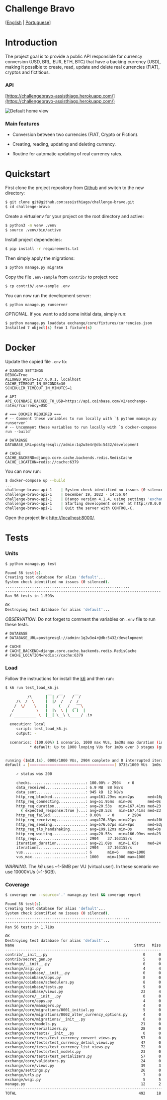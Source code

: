 # Challenge Bravo
[[English](README.md) | [Portuguese](README.pt.md)]

# Introduction
The project goal is to provide a public API responsible for currency conversion (USD, BRL, EUR, ETH, BTC) that have a backing currency (USD), making it possible to create, read, update and delete real currencies (FIAT), cryptos and fictitious.

### API
[https://challengebravo-assisthiago.herokuapp.com/](https://challengebravo-assisthiago.herokuapp.com/)

![Default home view](screen-shot_api-home.png?raw=True "Title")

### Main features

* Conversion between two currencies (FIAT, Crypto or Fiction).

* Creating, reading, updating and deleting currency.

* Routine for automatic updating of real currency rates.

# Quickstart
First clone the project repository from [Github](https://github.com/assisthiago/challenge-bravo) and switch to the new directory:
```bash
$ git clone git@github.com:assisthiago/challenge-bravo.git
$ cd challenge-bravo
```

Create a virtualenv for your project on the root directory and active:
```bash
$ python3 -m venv .venv
$ source .venv/bin/active
```

Install project dependecies:
```bash
$ pip install -r requirements.txt
```

Then simply apply the migrations:
```bash
$ python manage.py migrate
```

Copy the file `.env-sample` from `contrib/` to project root:
```bash
$ cp contrib/.env-sample .env
```

You can now run the development server:
```bash
$ python manage.py runserver
```

_OPTIONAL_. If you want to add some initial data, simply run:
```bash
$ python manage.py loaddata exchange/core/fixtures/currencies.json
Installed 7 object(s) from 1 fixture(s)
```

# Docker

Update the copied file `.env` to:
```
# DJANGO SETTINGS
DEBUG=True
ALLOWED_HOSTS=127.0.0.1, localhost
CACHE_TIMEOUT_IN_SECONDS=30
SCHEDULER_TIMEOUT_IN_MINUTES=1

# API
API_COINBASE_BACKED_TO_USD=https://api.coinbase.com/v2/exchange-rates/?currency=USD

# === DOCKER REQUIRED ===
# -- Comment these variables to run locally with `$ python manage.py runserver`
# -- Uncomment these variables to run locally with `$ docker-compose run --build`

# DATABASE
DATABASE_URL=postgresql://admin:1q2w3e4r@db:5432/development

# CACHE
CACHE_BACKEND=django.core.cache.backends.redis.RedisCache
CACHE_LOCATION=redis://cache:6379
```

You can now run:
```bash
$ docker-compose up --build
...
challenge-bravo-api-1    | System check identified no issues (0 silenced).
challenge-bravo-api-1    | December 19, 2022 - 14:56:04
challenge-bravo-api-1    | Django version 4.1.4, using settings 'exchange.settings'
challenge-bravo-api-1    | Starting development server at http://0.0.0.0:8000/
challenge-bravo-api-1    | Quit the server with CONTROL-C.
```

Open the project link [http://localhost:8000/](http://localhost:8000/).

# Tests

### Units
```bash
$ python manage.py test

Found 56 test(s).
Creating test database for alias 'default'...
System check identified no issues (0 silenced).
........................................................
----------------------------------------------------------------------
Ran 56 tests in 1.593s

OK
Destroying test database for alias 'default'...
```

_OBSERVATION_. Do not forget to comment the variables on `.env` file to run these tests.
```
# DATABASE
# DATABASE_URL=postgresql://admin:1q2w3e4r@db:5432/development

# CACHE
# CACHE_BACKEND=django.core.cache.backends.redis.RedisCache
# CACHE_LOCATION=redis://cache:6379
```

### Load
Follow the instructions for install the [k6](https://k6.io/) and then run:
```bash
$ k6 run test_load_k6.js

          /\      |‾‾| /‾‾/   /‾‾/
     /\  /  \     |  |/  /   /  /
    /  \/    \    |     (   /   ‾‾\
   /          \   |  |\  \ |  (‾)  |
  / __________ \  |__| \__\ \_____/ .io

  execution: local
     script: test_load_k6.js
     output: -

  scenarios: (100.00%) 1 scenario, 1000 max VUs, 1m30s max duration (incl. graceful stop):
           * default: Up to 1000 looping VUs for 1m0s over 3 stages (gracefulRampDown: 30s, gracefulStop: 30s)


running (1m18.1s), 0000/1000 VUs, 2904 complete and 0 interrupted iterations
default ↓ [======================================] 0735/1000 VUs  1m0s

     ✓ status was 200

     checks.........................: 100.00% ✓ 2904   ✗ 0
     data_received..................: 6.9 MB  88 kB/s
     data_sent......................: 945 kB  12 kB/s
     http_req_blocked...............: avg=161.29ms min=2µs      med=16µs   max=787.48ms p(90)=472.17ms p(95)=489.19ms
     http_req_connecting............: avg=51.95ms  min=0s       med=0s     max=270.63ms p(90)=153.91ms p(95)=158.73ms
     http_req_duration..............: avg=20.53s   min=167.41ms med=23.85s max=27.66s   p(90)=26.7s    p(95)=27.29s
       { expected_response:true }...: avg=20.53s   min=167.41ms med=23.85s max=27.66s   p(90)=26.7s    p(95)=27.29s
     http_req_failed................: 0.00%   ✓ 0      ✗ 2904
     http_req_receiving.............: avg=176.33µs min=21µs     med=106µs  max=4.89ms   p(90)=313.7µs  p(95)=478.84µs
     http_req_sending...............: avg=576.67µs min=8µs      med=53µs   max=126.72ms p(90)=514.5µs  p(95)=1.84ms
     http_req_tls_handshaking.......: avg=109.12ms min=0s       med=0s     max=617.14ms p(90)=314.55ms p(95)=331.88ms
     http_req_waiting...............: avg=20.53s   min=166.99ms med=23.85s max=27.66s   p(90)=26.7s    p(95)=27.29s
     http_reqs......................: 2904    37.163155/s
     iteration_duration.............: avg=21.69s   min=1.65s    med=24.86s max=28.66s   p(90)=27.7s    p(95)=28.29s
     iterations.....................: 2904    37.163155/s
     vus............................: 6       min=6    max=1000
     vus_max........................: 1000    min=1000 max=1000
```

_WARNING_. The _k6_ uses ~1-5MB per VU (virtual user). In these scenario we use 10000VUs (~1-5GB).

### Coverage
```bash
$ coverage run --source='.' manage.py test && coverage report

Found 56 test(s).
Creating test database for alias 'default'...
System check identified no issues (0 silenced).
........................................................
----------------------------------------------------------------------
Ran 56 tests in 1.718s

OK
Destroying test database for alias 'default'...
Name                                                      Stmts   Miss  Cover
-----------------------------------------------------------------------------
contrib/__init__.py                                           0      0   100%
contrib/secret_gen.py                                         5      0   100%
exchange/__init__.py                                          0      0   100%
exchange/asgi.py                                              4      4     0%
exchange/coinbase/__init__.py                                 0      0   100%
exchange/coinbase/apps.py                                     8      0   100%
exchange/coinbase/schedulers.py                               8      0   100%
exchange/coinbase/tests.py                                    9      0   100%
exchange/coinbase/views.py                                   23      4    83%
exchange/core/__init__.py                                     0      0   100%
exchange/core/apps.py                                         4      0   100%
exchange/core/managers.py                                     4      0   100%
exchange/core/migrations/0001_initial.py                      5      0   100%
exchange/core/migrations/0002_alter_currency_options.py       4      0   100%
exchange/core/migrations/__init__.py                          0      0   100%
exchange/core/models.py                                      21      0   100%
exchange/core/serializers.py                                 28      0   100%
exchange/core/tests/__init__.py                               0      0   100%
exchange/core/tests/test_currency_convert_views.py           57      0   100%
exchange/core/tests/test_currency_detail_views.py            47      0   100%
exchange/core/tests/test_currency_list_views.py              72      0   100%
exchange/core/tests/test_models.py                           23      0   100%
exchange/core/tests/test_serializers.py                      57      0   100%
exchange/core/validators.py                                  24      0   100%
exchange/core/views.py                                       39      3    92%
exchange/settings.py                                         26      0   100%
exchange/urls.py                                              7      0   100%
exchange/wsgi.py                                              5      5     0%
manage.py                                                    12      2    83%
-----------------------------------------------------------------------------
TOTAL                                                       492     18    96%
```
